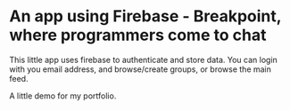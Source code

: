 # An app using Firebase - Breakpoint, where programmers come to chat

This little app uses firebase to authenticate and store data. You can login with you email address, and browse/create groups, or browse the main feed.

A little demo for my portfolio.
